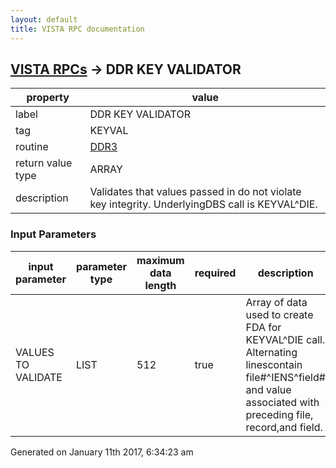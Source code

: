```yaml
---
layout: default
title: VISTA RPC documentation
---
```




## [VISTA RPCs](TableOfContent.md) &#8594; DDR KEY VALIDATOR 

 property | value 
--- | --- 
 label | DDR KEY VALIDATOR
 tag | KEYVAL
 routine | [DDR3](http://code.osehra.org/dox/Routine_DDR3_source.html)
 return value type | ARRAY
 description | Validates that values passed in do not violate key integrity.  UnderlyingDBS call is KEYVAL^DIE.

### Input Parameters

| input parameter | parameter type | maximum data length | required | description | 
| --- | --- | --- | --- | --- | 
| VALUES TO VALIDATE | LIST | 512 | true | Array of data used to create FDA for KEYVAL^DIE call.  Alternating linescontain file#^IENS^field# and value associated with preceding file, record,and field. | 




Generated on January 11th 2017, 6:34:23 am